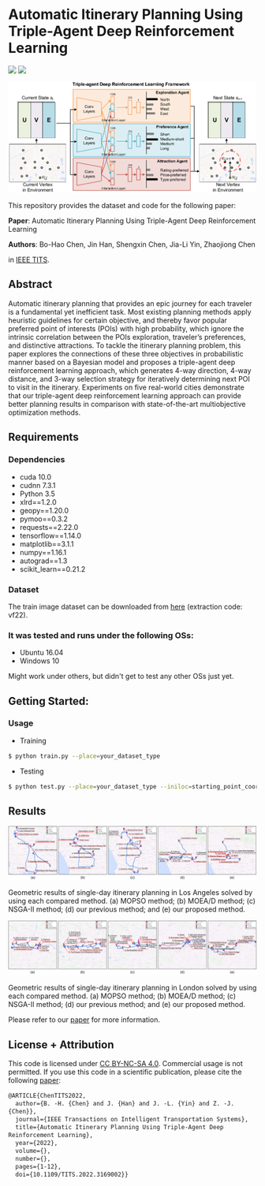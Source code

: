 # Automatic Itinerary Planning Using Triple-Agent Deep Reinforcement Learning

![](https://img.shields.io/badge/Tensorflow-1.14.0-yellow)
![](https://img.shields.io/badge/Cuda-10.0-blue)

![](figs/main_network.png)


This repository provides the dataset and code for the following paper:

**Paper**: Automatic Itinerary Planning Using Triple-Agent Deep Reinforcement Learning

**Authors**: Bo-Hao Chen, Jin Han, Shengxin Chen, Jia-Li Yin, Zhaojiong Chen

in [IEEE TITS](https://ieeexplore.ieee.org/document/9766177).


## Abstract
Automatic itinerary planning that provides an epic journey for each traveler is a fundamental yet inefficient task. Most existing planning methods apply heuristic guidelines for certain objective, and thereby favor popular preferred point of interests (POIs) with high probability, which ignore the intrinsic correlation between the POIs exploration, traveler’s preferences, and distinctive attractions. To tackle the itinerary planning problem, this paper explores the connections of these three objectives in probabilistic manner based on a Bayesian model and proposes a triple-agent deep reinforcement learning approach, which generates 4-way direction, 4-way distance, and 3-way selection strategy for iteratively determining next POI to visit in the itinerary. Experiments on five real-world cities demonstrate that our triple-agent deep reinforcement learning approach can provide better planning results in comparison with state-of-the-art multiobjective optimization methods.

## Requirements

### Dependencies
* cuda 10.0
* cudnn 7.3.1
* Python 3.5
* xlrd==1.2.0
* geopy==1.20.0
* pymoo==0.3.2
* requests==2.22.0
* tensorflow==1.14.0
* matplotlib==3.1.1
* numpy==1.16.1
* autograd==1.3
* scikit_learn==0.21.2

### Dataset
The train image dataset can be downloaded from [here](https://pan.baidu.com/s/1pWibbJ9f5XpSFhwPR66A3g) (extraction code: vf22).

### It was tested and runs under the following OSs:
* Ubuntu 16.04
* Windows 10

Might work under others, but didn't get to test any other OSs just yet.

## Getting Started:
### Usage
* Training
```bash
$ python train.py --place=your_dataset_type
```
* Testing
```bash
$ python test.py --place=your_dataset_type --iniloc=starting_point_coordinates --endloc=terminal_point_coordinates --tottime=total_number_of_locations_traveled --Budgetlevel=your_budget_level --mytype=preferred_location_type
```

## Results
![](figs/LA.png)

Geometric results of single-day itinerary planning in Los Angeles solved by using each compared method. (a) MOPSO method; (b) MOEA/D method;
(c) NSGA-II method; (d) our previous method; and (e) our proposed method.

![](figs/London.png)

Geometric results of single-day itinerary planning in London solved by using each compared method. (a) MOPSO method; (b) MOEA/D method;
(c) NSGA-II method; (d) our previous method; and (e) our proposed method. 

Please refer to our [paper](https://ieeexplore.ieee.org/document/9766177) for more information.

## License + Attribution
This code is licensed under [CC BY-NC-SA 4.0](https://creativecommons.org/licenses/by-nc-sa/4.0/). Commercial usage is not permitted. If you use this code in a scientific publication, please cite the following [paper](https://ieeexplore.ieee.org/document/9766177):
```
@ARTICLE{ChenTITS2022,
  author={B. -H. {Chen} and J. {Han} and J. -L. {Yin} and Z. -J. {Chen}},
  journal={IEEE Transactions on Intelligent Transportation Systems}, 
  title={Automatic Itinerary Planning Using Triple-Agent Deep Reinforcement Learning}, 
  year={2022},
  volume={},
  number={},
  pages={1-12},
  doi={10.1109/TITS.2022.3169002}}
```
